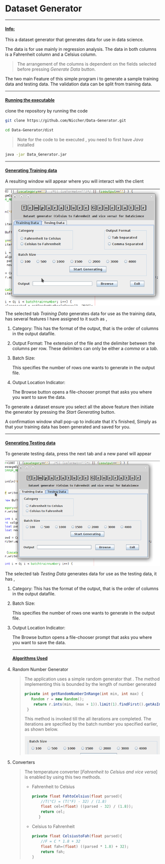 # Dataset Generator

------

#### <u>Info:</u>

This a dataset generator that generates data for use in data science.

The data is for use mainly in regression analysis. The data in both columns is a Fahrenheit column and a Celsius column.

>  The arrangement of the columns is dependent on the fields selected before pressing *Generate Data* button.

The two main Feature of this simple program i to generate  a sample training data and testing data. The validation data can be split from training data.

------

#### <u>Running the executable</u>

clone the repository by running the code

```bash
git clone https://github.com/Niccher/Data-Generator.git
```

```bash
cd Data-Generator/dist
```

> Note for the code to be executed , you need to first have *Java* installed

```bash
java -jar Data_Generator.jar
```

------

#### <u>Generating Training data</u>

A resulting window will appear where you will interact with the client

![](https://github.com/Niccher/Data-Generator/blob/master/images/Screenshot%20at%202020-02-22%2017-07-40.png)

The selected tab *Training Data* generates data for use as the training data, has several features I have assigned to it such as ,

1. Category:
	This has the format of the output, that is the order of columns in the output datafile.
	
2. Output Format:
	The extension of the file and the delimiter between the columns per row. These delimiters can only  be either a *comma* or a *tab*.
	
3. Batch Size:

   This specifies the number of rows one wants to generate in the output file.

4. Output Location Indicator:

   The Browse button opens a file-chooser prompt that asks you where you want to save the data.

To generate a dataset ensure you select all the above feature then initiate the generator by pressing the *Start Generating* button.

 A confirmation window shall pop-up to indicate that it's  finished, Simply as that your training data has been generated and saved for you.

------

#### <u>Generating Testing data</u>

To generate testing data,  press the next tab and a new panel will appear

![](https://github.com/Niccher/Data-Generator/blob/master/images/Screenshot%20at%202020-02-22%2017-37-25.png)

The selected tab *Testing Data* generates data for use as the testing data, it has  ,

1. Category:
   This has the format of the output, that is the order of columns in the output datafile.

2. Batch Size:

   This specifies the number of rows one wants to generate in the output file.

3. Output Location Indicator:

   The Browse button opens a file-chooser prompt that asks you where you want to save the data.

   ------

   #### <u>Algorithms Used</u>

1. Random Number Generator

   > The application uses a simple random generator that . The method implementing this is bounded by the length of number generated
   >
   > ```java
   > private int getRandomNumberInRange(int min, int max) {
   > 	Random r = new Random();
   >     return r.ints(min, (max + 1)).limit(1).findFirst().getAsInt();
   >  }
   > ```
   >
   > This method is invoked till the all iterations are completed. The iterations are specified by the batch number you specified  earlier, as shown below.
   >
   > ![](https://github.com/Niccher/Data-Generator/blob/master/images/Screenshot%20at%202020-02-22%2018-05-52.png)

   

2. Converters

   > The temperature converter [*Fahrenheit to Celsius and vice versa*] is enabled by using this two methods.
   >
   > - Fahrenheit to Celsius
   >
   >   ```java
   >   private float FahtoCelsius(float parsed){
   >       //T(°C) = (T(°F) - 32) / (1.8)
   >       float cel=(float) ((parsed - 32) / (1.8));
   >       return cel;
   >      }
   >   ```
   >
   > - Celsius to Fahrenheit
   >
   >   ```java
   >   private float CelsiustoFah(float parsed){
   >       //F = C * 1.8 + 32  
   >       float fah=(float) ((parsed * 1.8) + 32);
   >       return fah;
   >   }
   >   ```

   
